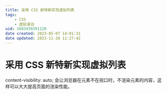 ```yaml
---
title: 采用 CSS 新特新实现虚拟列表
tags: 
    - CSS
    - 虚拟滚动
uid: 1683439291120
date created: 2023-05-07 14:01:31
date updated: 2023-11-28 11:27:42
---
```


# 采用 CSS 新特新实现虚拟列表

content-visibility: auto; 会让浏览器在元素不在视口时，不渲染元素的内容，这样可以大大提高页面的渲染性能。
